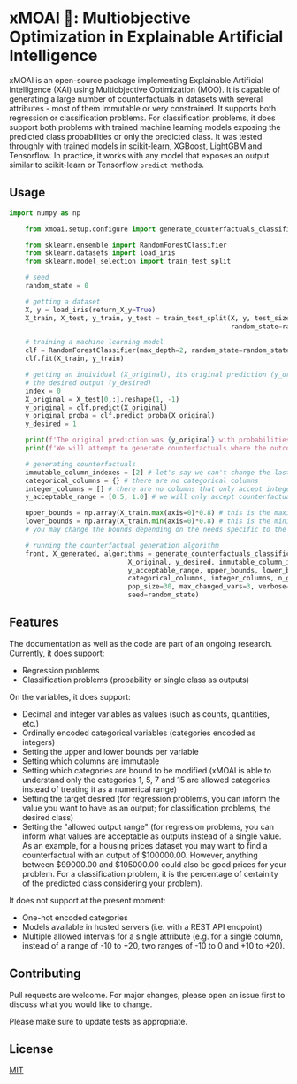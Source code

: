 # xMOAI 🗿: Multiobjective Optimization in Explainable Artificial Intelligence

xMOAI is an open-source package implementing Explainable Artificial Intelligence (XAI) using Multiobjective Optimization (MOO). It is capable of generating
a large number of counterfactuals in datasets with several attributes - most of them immutable or very constrained. It supports both regression or classification
problems. For classification problems, it does support both problems with trained machine learning models exposing the predicted class probabilities or only
the predicted class. It was tested throughly with trained models in scikit-learn, XGBoost, LightGBM and Tensorflow. In practice, it works with any model that exposes
an output similar to scikit-learn or Tensorflow `predict` methods.

## Usage

```python
import numpy as np

    from xmoai.setup.configure import generate_counterfactuals_classification_proba

    from sklearn.ensemble import RandomForestClassifier
    from sklearn.datasets import load_iris
    from sklearn.model_selection import train_test_split

    # seed
    random_state = 0

    # getting a dataset
    X, y = load_iris(return_X_y=True)
    X_train, X_test, y_train, y_test = train_test_split(X, y, test_size=0.2, 
                                                        random_state=random_state)

    # training a machine learning model
    clf = RandomForestClassifier(max_depth=2, random_state=random_state)
    clf.fit(X_train, y_train)

    # getting an individual (X_original), its original prediction (y_original) and
    # the desired output (y_desired)
    index = 0
    X_original = X_test[0,:].reshape(1, -1)
    y_original = clf.predict(X_original)
    y_original_proba = clf.predict_proba(X_original)
    y_desired = 1

    print(f'The original prediction was {y_original} with probabilities {y_original_proba}')
    print(f'We will attempt to generate counterfactuals where the outcome is {y_desired}.')

    # generating counterfactuals
    immutable_column_indexes = [2] # let's say we can't change the last column
    categorical_columns = {} # there are no categorical columns
    integer_columns = [] # there are no columns that only accept integer values
    y_acceptable_range = [0.5, 1.0] # we will only accept counterfactuals with the predicted prob. in this range

    upper_bounds = np.array(X_train.max(axis=0)*0.8) # this is the maximum allowed number per column
    lower_bounds = np.array(X_train.min(axis=0)*0.8) # this is the minimum allowed number per column.
    # you may change the bounds depending on the needs specific to the individual being trained.

    # running the counterfactual generation algorithm
    front, X_generated, algorithms = generate_counterfactuals_classification_proba(clf,
                              X_original, y_desired, immutable_column_indexes,
                              y_acceptable_range, upper_bounds, lower_bounds,
                              categorical_columns, integer_columns, n_gen=20,
                              pop_size=30, max_changed_vars=3, verbose=False, 
                              seed=random_state)
```
## Features

The documentation as well as the code are part of an ongoing research. Currently, it does support:

* Regression problems
* Classification problems (probability or single class as outputs)

On the variables, it does support:

* Decimal and integer variables as values (such as counts, quantities, etc.)
* Ordinally encoded categorical variables (categories encoded as integers)
* Setting the upper and lower bounds per variable
* Setting which columns are immutable
* Setting which categories are bound to be modified (xMOAI is able to understand only the categories 1, 5, 7 and 15 are allowed categories instead of treating it as a numerical range)
* Setting the target desired (for regression problems, you can inform the value you want to have as an output; for classification problems, the desired class)
* Setting the "allowed output range" (for regression problems, you can inform what values are acceptable as outputs instead of a single value. As an example, for a housing prices dataset you may want to find a counterfactual with an output of $100000.00. However, anything between $99000.00 and $105000.00 could also be good prices for your problem. For a classification problem, it is the percentage of certainity of the predicted class considering your problem).

It does not support at the present moment:

* One-hot encoded categories
* Models available in hosted servers (i.e. with a REST API endpoint)
* Multiple allowed intervals for a single attribute (e.g. for a single column, instead of a range of -10 to +20, two ranges of -10 to 0 and +10 to +20).

## Contributing
Pull requests are welcome. For major changes, please open an issue first to discuss what you would like to change.

Please make sure to update tests as appropriate.

## License
[MIT](https://choosealicense.com/licenses/mit/)
